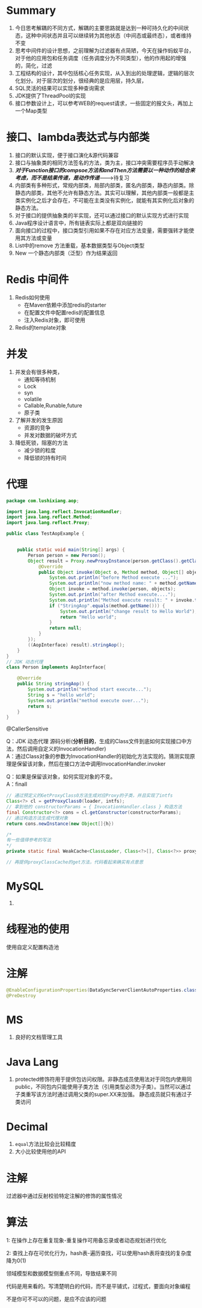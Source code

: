 # Summary

1. 今日思考解耦的不同方式，解耦的主要思路就是达到一种可持久化的中间状态，这种中间状态并且可以继续转为其他状态（中间态或最终态），或者维持不变
2. 思考中间件的设计思想，之前理解为过滤器有点简陋，今天在操作蚂蚁平台，对于他的应用包和任务调度（任务调度分为不同类型），他的作用起的增强的，简化，过滤
3. 工程结构的设计，其中包括核心任务实现，从入到出的处理逻辑，逻辑的层次化划分。对于层次的划分，很经典的是应用层，持久层，
4. SQL灵活的结果可以实现多种查询需求
5. JDK提供了ThreadPool的实现
6. 接口参数设计上，可以参考WEB的request请求，一些固定的报文头，再加上一个Map类型



# 接口、lambda表达式与内部类

1. 接口的默认实现，便于接口演化&源代码兼容
2. 接口与抽象类的相同方法签名的方法，类为主，接口冲突需要程序员手动解决
3. ***对于Function接口的compsoe方法和andThen方法需要以一种动作的结合来考虑，而不是结果传递，是动作传递***--->待复习
4. 内部类有多种形式，常规内部类，局部内部类，匿名内部类，静态内部类。除静态内部类，其他不允许有静态方法。其实可以理解，其他内部类一般都是主类实例化之后才会存在，不可能在主类没有实例化，就能有其实例化后对象的静态方法。
5. 对于接口的提供抽象类的半实现，还可以通过接口的默认实现方式进行实现
6. Java程序设计语言中，所有链表实际上都是双向链接的
7. 面向接口的过程中，接口类型引用如果不存在对应方法变量，需要强转才能使用其方法或变量
8. List中的remove 方法重载，基本数据类型与Object类型
9. New 一个静态内部类（泛型）作为结果返回



# Redis 中间件

1. Redis如何使用
   - 在Maven依赖中添加redis的starter
   - 在配置文件中配置redis的配置信息
   - 注入Redis对象，即可使用
2. Redis的template对象

# 并发

1. 并发会有很多种类，
   - 通知等待机制
   - Lock
   - syn
   - volatile
   - Callable,Runable,future
   - 原子类
2. 了解并发的发生原因
   - 资源的竞争
   - 并发对数据的破坏方式
3. 降低死锁，阻塞的方法
   - 减少锁的粒度
   - 降低锁的持有时间

# 代理

```java
package com.lushixiang.aop;

import java.lang.reflect.InvocationHandler;
import java.lang.reflect.Method;
import java.lang.reflect.Proxy;

public class TestAopExample {


    public static void main(String[] args) {
        Person person = new Person();
        Object result = Proxy.newProxyInstance(person.getClass().getClassLoader(), person.getClass().getInterfaces(), new InvocationHandler() {
            @Override
            public Object invoke(Object o, Method method, Object[] objects) throws Throwable {
                System.out.println("before Method execute ...");
                System.out.println("now method name: " + method.getName());
                Object invoke = method.invoke(person, objects);
                System.out.println("after Method execute....");
                System.out.println("Method execute result: " + invoke.toString());
                if ("StringAop".equals(method.getName())) {
                    System.out.println("change result to Hello World");
                    return "Hello world";
                }
                return null;
            }
        });
        ((AopInterface) result).stringAop();
    }
}
// JDK 动态代理
class Person implements AopInterface{

    @Override
    public String stringAop() {
        System.out.println("method start execute...");
        String s = "hello world";
        System.out.println("method execute over...");
        return s;
    }
}

```

@CallerSensitive 

Q：JDK 动态代理 源码分析(**分析目的**，生成的Class文件到底如何实现接口中方法，然后调用自定义的InvocationHandler)<br>A：通过Class对象的参数为InvocationHandler的初始化方法实现的。猜测实现原理是保留该对象，然后在接口方法中调用InvocationHandler.invoker

Q：如果是保留该对象，如何实现对象的不变。<br>A：finall 

```java
// 通过预定义的GetProxyClass0方法生成对应Proxy的子类，并且实现了intfs
Class<?> cl = getProxyClass0(loader, intfs);
// 拿到他的 constructorParams = { InvocationHandler.class } 构造方法
final Constructor<?> cons = cl.getConstructor(constructorParams);
// 通过构造方法生成代理对象
return cons.newInstance(new Object[]{h})

/* 
有一些值得参考的写法
*/
private static final WeakCache<ClassLoader, Class<?>[], Class<?>> proxyClassCache = new WeakCache<>(new KeyFactory(), new ProxyClassFactory());

// 再提供proxyClassCache的get方法，代码看起来确实有点意思

```

# MySQL

1. 

# 线程池的使用

使用自定义配置构造池

# 注解

```java
@EnableConfigurationProperties(DataSyncServerClientAutoProperties.class);
@PreDestroy
```

# MS

1. 良好的文档管理工具



# Java Lang

1. protected修饰符用于提供包访问权限。非静态成员使用法对于同包内使用同public，不同包内只能使用子类方法（引用类型必须为子类）。当然可以通过子类重写该方法时通过调用父类的super.XX来加强。
   静态成员就只有通过子类访问

# Decimal

1. `equal`方法比较会比较精度
2. 大小比较使用他的API



# 注解

过滤器中通过反射校验特定注解的修饰的属性情况

# 算法

1: 在操作上存在重复现象-重复操作可用备忘录或者动态规划进行优化

2: 查找上存在可优化行为，hash表-遍历查找，可以使用hash表将查找的复杂度降为0(1) 

领域模型和数据模型侧重点不同，导致结果不同

代码是用来看的。写清楚明白的代码，而不是平铺式，过程式，要面向对象编程

不是你可不可以的问题，是应不应该的问题





